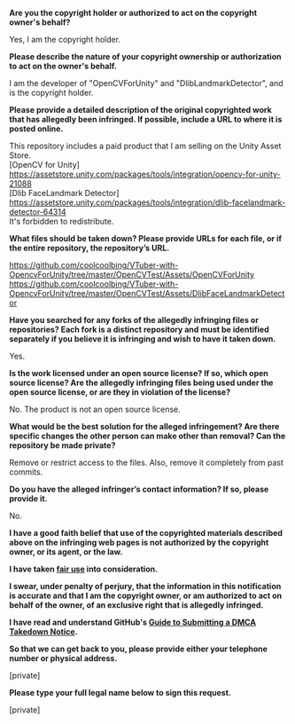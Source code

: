**Are you the copyright holder or authorized to act on the copyright owner's behalf?**

Yes, I am the copyright holder.

**Please describe the nature of your copyright ownership or authorization to act on the owner's behalf.**

I am the developer of "OpenCVForUnity" and "DlibLandmarkDetector", and is the copyright holder.

**Please provide a detailed description of the original copyrighted work that has allegedly been infringed. If possible, include a URL to where it is posted online.**

This repository includes a paid product that I am selling on the Unity Asset Store.  
[OpenCV for Unity]  
https://assetstore.unity.com/packages/tools/integration/opencv-for-unity-21088  
[Dlib FaceLandmark Detector]  
https://assetstore.unity.com/packages/tools/integration/dlib-facelandmark-detector-64314  
It's forbidden to redistribute.

**What files should be taken down? Please provide URLs for each file, or if the entire repository, the repository’s URL.**

https://github.com/coolcoolbing/VTuber-with-OpencvForUnity/tree/master/OpenCVTest/Assets/OpenCVForUnity  
https://github.com/coolcoolbing/VTuber-with-OpencvForUnity/tree/master/OpenCVTest/Assets/DlibFaceLandmarkDetector

**Have you searched for any forks of the allegedly infringing files or repositories? Each fork is a distinct repository and must be identified separately if you believe it is infringing and wish to have it taken down.**

Yes.

**Is the work licensed under an open source license? If so, which open source license? Are the allegedly infringing files being used under the open source license, or are they in violation of the license?**

No. The product is not an open source license.

**What would be the best solution for the alleged infringement? Are there specific changes the other person can make other than removal? Can the repository be made private?**

Remove or restrict access to the files. Also, remove it completely from past commits.

**Do you have the alleged infringer’s contact information? If so, please provide it.**

No.

**I have a good faith belief that use of the copyrighted materials described above on the infringing web pages is not authorized by the copyright owner, or its agent, or the law.**

**I have taken <a href="https://www.lumendatabase.org/topics/22">fair use</a> into consideration.**

**I swear, under penalty of perjury, that the information in this notification is accurate and that I am the copyright owner, or am authorized to act on behalf of the owner, of an exclusive right that is allegedly infringed.**

**I have read and understand GitHub's <a href="https://help.github.com/articles/guide-to-submitting-a-dmca-takedown-notice/">Guide to Submitting a DMCA Takedown Notice</a>.**

**So that we can get back to you, please provide either your telephone number or physical address.**

[private]

**Please type your full legal name below to sign this request.**

[private]
